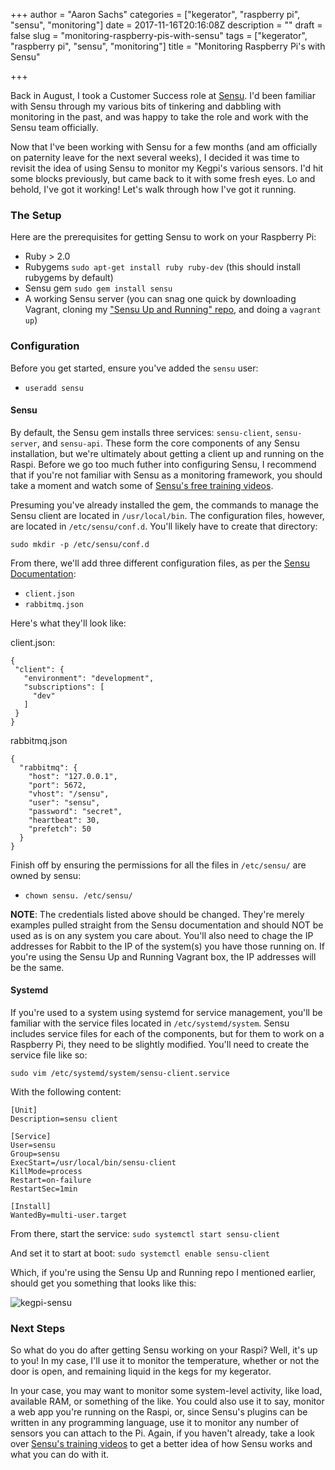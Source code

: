 +++
author = "Aaron Sachs"
categories = ["kegerator", "raspberry pi", "sensu", "monitoring"]
date = 2017-11-16T20:16:08Z
description = ""
draft = false
slug = "monitoring-raspberry-pis-with-sensu"
tags = ["kegerator", "raspberry pi", "sensu", "monitoring"]
title = "Monitoring Raspberry Pi's with Sensu"

+++

Back in August, I took a Customer Success role at [Sensu](https://sensuapp.org). I'd been familiar with Sensu through my various bits of tinkering and dabbling with monitoring in the past, and was happy to take the role and work with the Sensu team officially. 

Now that I've been working with Sensu for a few months (and am officially on paternity leave for the next several weeks), I decided it was time to revisit the idea of using Sensu to monitor my Kegpi's various sensors. I'd hit some blocks previously, but came back to it with some fresh eyes. Lo and behold, I've got it working! Let's walk through how I've got it running.

### The Setup
Here are the prerequisites for getting Sensu to work on your Raspberry Pi:
* Ruby > 2.0 
* Rubygems
`sudo apt-get install ruby ruby-dev` (this should install rubygems by default)
* Sensu gem 
`sudo gem install sensu`
* A working Sensu server (you can snag one quick by downloading Vagrant, cloning my ["Sensu Up and Running" repo](https://github.com/asachs01/sensu-up-and-running), and doing a `vagrant up`)

### Configuration
Before you get started, ensure you've added the `sensu` user:
* `useradd sensu`

#### Sensu
By default, the Sensu gem installs three services: `sensu-client`, `sensu-server`, and `sensu-api`. These form the core components of any Sensu installation, but we're ultimately about getting a client up and running on the Raspi. Before we go too much futher into configuring Sensu, I recommend that if you're not familiar with Sensu as a monitoring framework, you should take a moment and watch some of [Sensu's free training videos](https://www.youtube.com/playlist?list=PLqLtpBjHqwC-4o7HLtK3MM2V_GdtSh-Dw).

Presuming you've already installed the gem, the commands to manage the Sensu client are located in `/usr/local/bin`. The configuration files, however, are located in `/etc/sensu/conf.d`. You'll likely have to create that directory:

`sudo mkdir -p /etc/sensu/conf.d`

From there, we'll add three different configuration files, as per the [Sensu Documentation](https://sensuapp.org/docs):
* `client.json`
* `rabbitmq.json`

Here's what they'll look like:

client.json:
```
{
 "client": {
   "environment": "development",
   "subscriptions": [
     "dev"
   ]
 }
}
```

rabbitmq.json
```
{                    
  "rabbitmq": {      
    "host": "127.0.0.1",                   
    "port": 5672,    
    "vhost": "/sensu",                     
    "user": "sensu", 
    "password": "secret",                  
    "heartbeat": 30, 
    "prefetch": 50   
  }                  
} 
```

Finish off by ensuring the permissions for all the files in `/etc/sensu/` are owned by sensu:
* `chown sensu. /etc/sensu/`

**NOTE**: The credentials listed above should be changed. They're merely examples pulled straight from the Sensu documentation and should NOT be used as is on any system you care about. You'll also need to chage the IP addresses for Rabbit to the IP of the system(s) you have those running on. If you're using the Sensu Up and Running Vagrant box, the IP addresses will be the same.

#### Systemd 
If you're used to a system using systemd for service management, you'll be familiar with the service files located in `/etc/systemd/system`. Sensu includes service files for each of the components, but for them to work on a Raspberry Pi, they need to be slightly modified. You'll need to create the service file like so:

`sudo vim /etc/systemd/system/sensu-client.service`

With the following content:

```
[Unit]               
Description=sensu client                   

[Service]            
User=sensu           
Group=sensu          
ExecStart=/usr/local/bin/sensu-client                                    
KillMode=process     
Restart=on-failure   
RestartSec=1min      

[Install]            
WantedBy=multi-user.target
```

From there, start the service:
`sudo systemctl start sensu-client`

And set it to start at boot:
`sudo systemctl enable sensu-client`

Which, if you're using the Sensu Up and Running repo I mentioned earlier, should get you something that looks like this:

![kegpi-sensu](/content/images/2017/11/kegpi-sensu.png)

### Next Steps
So what do you do after getting Sensu working on your Raspi? Well, it's up to you! In my case, I'll use it to monitor the temperature, whether or not the door is open, and remaining liquid in the kegs for my kegerator. 

In your case, you may want to monitor some system-level activity, like load, available RAM, or something of the like. You could also use it to say, monitor a web app you're running on the Raspi, or, since Sensu's plugins can be written in any programming language, use it to monitor any number of sensors you can attach to the Pi. Again, if you haven't already, take a look over [Sensu's training videos](https://www.youtube.com/playlist?list=PLqLtpBjHqwC-4o7HLtK3MM2V_GdtSh-Dw) to get a better idea of how Sensu works and what you can do with it.